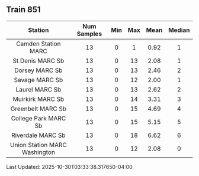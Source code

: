 ## Train 851

| Station | Num Samples | Min | Max | Mean | Median |
| :-----: | :---------: | :-: | :-: | :--: | :----: |
| Camden Station MARC | 13 | 0 | 1 | 0.92 | 1 |
| St Denis MARC Sb | 13 | 0 | 13 | 2.08 | 1 |
| Dorsey MARC Sb | 13 | 0 | 13 | 2.46 | 2 |
| Savage MARC Sb | 13 | 0 | 12 | 2.00 | 1 |
| Laurel MARC Sb | 13 | 0 | 13 | 2.62 | 2 |
| Muirkirk MARC Sb | 13 | 0 | 14 | 3.31 | 3 |
| Greenbelt MARC Sb | 13 | 0 | 15 | 4.69 | 4 |
| College Park MARC Sb | 13 | 0 | 15 | 5.15 | 5 |
| Riverdale MARC Sb | 13 | 0 | 18 | 6.62 | 6 |
| Union Station MARC Washington | 13 | 0 | 12 | 2.08 | 0 |


Last Updated: 2025-10-30T03:33:38.317650-04:00